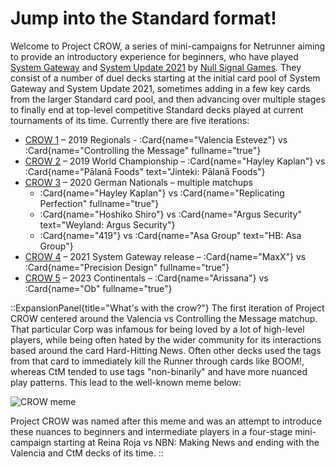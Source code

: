 # Jump into the Standard format!
Welcome to Project CROW, a series of mini-campaigns for Netrunner aiming to provide an introductory experience for beginners, who have played [System Gateway](https://nullsignal.games/products/system-gateway/) and [System Update 2021](https://nullsignal.games/products/system-update-2021/) by [Null Signal Games](https://nullsignal.games/).
They consist of a number of duel decks starting at the initial card pool of System Gateway and System Update 2021, sometimes adding in a few key cards from the larger Standard card pool, and then advancing over multiple stages to finally end at top-level competitive Standard decks played at current tournaments of its time.
Currently there are five iterations:
 * [CROW 1](/decks/crow-1) &ndash; 2019 Regionals - :Card{name="Valencia Estevez"} vs :Card{name="Controlling the Message" fullname="true"}
 * [CROW 2](/decks/crow-2) &ndash; 2019 World Championship &ndash; :Card{name="Hayley Kaplan"} vs :Card{name="Pālanā Foods" text="Jinteki: Pālanā Foods"}
 * [CROW 3](/decks/crow-3) &ndash; 2020 German Nationals &ndash; multiple matchups
   * :Card{name="Hayley Kaplan"} vs :Card{name="Replicating Perfection" fullname="true"}
   * :Card{name="Hoshiko Shiro"} vs :Card{name="Argus Security" text="Weyland: Argus Security"}
   * :Card{name="419"} vs :Card{name="Asa Group" text="HB: Asa Group"}
 * [CROW 4](/decks/crow-4) &ndash; 2021 System Gateway release &ndash; :Card{name="MaxX"} vs :Card{name="Precision Design" fullname="true"}
 * [CROW 5](/decks/crow-5) &ndash; 2023 Continentals &ndash; :Card{name="Arissana"} vs :Card{name="Ob" fullname="true"}

::ExpansionPanel{title="What's with the crow?"}
The first iteration of Project CROW centered around the Valencia vs Controlling the Message matchup.
That particular Corp was infamous for being loved by a lot of high-level players, while being often hated by the wider community for its interactions based around the card Hard-Hitting News.
Often other decks used the tags from that card to immediately kill the Runner through cards like BOOM!, whereas CtM tended to use tags "non-binarily" and have more nuanced play patterns.
This lead to the well-known meme below:

![CROW meme](/meme.png)

Project CROW was named after this meme and was an attempt to introduce these nuances to beginners and intermediate players in a four-stage mini-campaign starting at Reina Roja vs NBN: Making News and ending with the Valencia and CtM decks of its time.
::